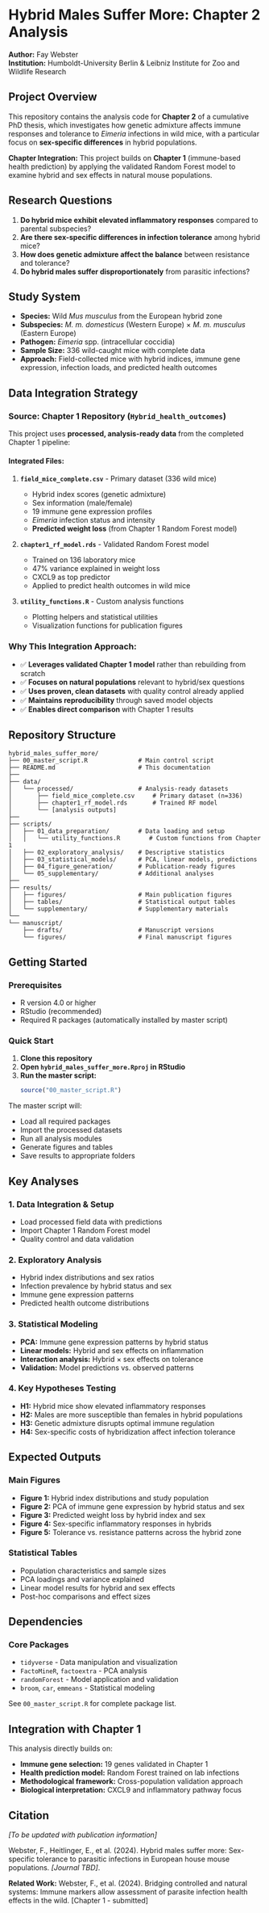 # Hybrid Males Suffer More: Chapter 2 Analysis

**Author:** Fay Webster  
**Institution:** Humboldt-University Berlin & Leibniz Institute for Zoo and Wildlife Research  

## Project Overview

This repository contains the analysis code for **Chapter 2** of a cumulative PhD thesis, which investigates how genetic admixture affects immune responses and tolerance to *Eimeria* infections in wild mice, with a particular focus on **sex-specific differences** in hybrid populations.

**Chapter Integration:** This project builds on **Chapter 1** (immune-based health prediction) by applying the validated Random Forest model to examine hybrid and sex effects in natural mouse populations.

## Research Questions

1. **Do hybrid mice exhibit elevated inflammatory responses** compared to parental subspecies?
2. **Are there sex-specific differences in infection tolerance** among hybrid mice?
3. **How does genetic admixture affect the balance** between resistance and tolerance?
4. **Do hybrid males suffer disproportionately** from parasitic infections?

## Study System

- **Species:** Wild *Mus musculus* from the European hybrid zone
- **Subspecies:** *M. m. domesticus* (Western Europe) × *M. m. musculus* (Eastern Europe)
- **Pathogen:** *Eimeria* spp. (intracellular coccidia)
- **Sample Size:** 336 wild-caught mice with complete data
- **Approach:** Field-collected mice with hybrid indices, immune gene expression, infection loads, and predicted health outcomes

## Data Integration Strategy

### **Source:** Chapter 1 Repository (`Hybrid_health_outcomes`)
This project uses **processed, analysis-ready data** from the completed Chapter 1 pipeline:

#### **Integrated Files:**
1. **`field_mice_complete.csv`** - Primary dataset (336 wild mice)
   - Hybrid index scores (genetic admixture)
   - Sex information (male/female)
   - 19 immune gene expression profiles
   - *Eimeria* infection status and intensity
   - **Predicted weight loss** (from Chapter 1 Random Forest model)

2. **`chapter1_rf_model.rds`** - Validated Random Forest model
   - Trained on 136 laboratory mice
   - 47% variance explained in weight loss
   - CXCL9 as top predictor
   - Applied to predict health outcomes in wild mice

3. **`utility_functions.R`** - Custom analysis functions
   - Plotting helpers and statistical utilities
   - Visualization functions for publication figures

### **Why This Integration Approach:**
- ✅ **Leverages validated Chapter 1 model** rather than rebuilding from scratch
- ✅ **Focuses on natural populations** relevant to hybrid/sex questions
- ✅ **Uses proven, clean datasets** with quality control already applied
- ✅ **Maintains reproducibility** through saved model objects
- ✅ **Enables direct comparison** with Chapter 1 results

## Repository Structure

```
hybrid_males_suffer_more/
├── 00_master_script.R              # Main control script
├── README.md                       # This documentation
├── 
├── data/
│   └── processed/                  # Analysis-ready datasets
│       ├── field_mice_complete.csv     # Primary dataset (n=336)
│       ├── chapter1_rf_model.rds       # Trained RF model
│       └── [analysis outputs]
├── 
├── scripts/
│   ├── 01_data_preparation/        # Data loading and setup
│   │   └── utility_functions.R        # Custom functions from Chapter 1
│   ├── 02_exploratory_analysis/    # Descriptive statistics
│   ├── 03_statistical_models/      # PCA, linear models, predictions
│   ├── 04_figure_generation/       # Publication-ready figures
│   └── 05_supplementary/           # Additional analyses
├── 
├── results/
│   ├── figures/                    # Main publication figures
│   ├── tables/                     # Statistical output tables
│   └── supplementary/              # Supplementary materials
└── 
└── manuscript/
    ├── drafts/                     # Manuscript versions
    └── figures/                    # Final manuscript figures
```

## Getting Started

### Prerequisites
- R version 4.0 or higher
- RStudio (recommended)
- Required R packages (automatically installed by master script)

### Quick Start
1. **Clone this repository**
2. **Open `hybrid_males_suffer_more.Rproj` in RStudio**
3. **Run the master script:**
   ```r
   source("00_master_script.R")
   ```

The master script will:
- Load all required packages
- Import the processed datasets
- Run all analysis modules
- Generate figures and tables
- Save results to appropriate folders

## Key Analyses

### **1. Data Integration & Setup**
- Load processed field data with predictions
- Import Chapter 1 Random Forest model
- Quality control and data validation

### **2. Exploratory Analysis**
- Hybrid index distributions and sex ratios
- Infection prevalence by hybrid status and sex
- Immune gene expression patterns
- Predicted health outcome distributions

### **3. Statistical Modeling**
- **PCA:** Immune gene expression patterns by hybrid status
- **Linear models:** Hybrid and sex effects on inflammation
- **Interaction analysis:** Hybrid × sex effects on tolerance
- **Validation:** Model predictions vs. observed patterns

### **4. Key Hypotheses Testing**
- **H1:** Hybrid mice show elevated inflammatory responses
- **H2:** Males are more susceptible than females in hybrid populations
- **H3:** Genetic admixture disrupts optimal immune regulation
- **H4:** Sex-specific costs of hybridization affect infection tolerance

## Expected Outputs

### **Main Figures**
- **Figure 1:** Hybrid index distributions and study population
- **Figure 2:** PCA of immune gene expression by hybrid status and sex
- **Figure 3:** Predicted weight loss by hybrid index and sex
- **Figure 4:** Sex-specific inflammatory responses in hybrids
- **Figure 5:** Tolerance vs. resistance patterns across the hybrid zone

### **Statistical Tables**
- Population characteristics and sample sizes
- PCA loadings and variance explained
- Linear model results for hybrid and sex effects
- Post-hoc comparisons and effect sizes

## Dependencies

### Core Packages
- `tidyverse` - Data manipulation and visualization
- `FactoMineR`, `factoextra` - PCA analysis
- `randomForest` - Model application and validation
- `broom`, `car`, `emmeans` - Statistical modeling

See `00_master_script.R` for complete package list.

## Integration with Chapter 1

This analysis directly builds on:
- **Immune gene selection:** 19 genes validated in Chapter 1
- **Health prediction model:** Random Forest trained on lab infections
- **Methodological framework:** Cross-population validation approach
- **Biological interpretation:** CXCL9 and inflammatory pathway focus

## Citation

*[To be updated with publication information]*

Webster, F., Heitlinger, E., et al. (2024). Hybrid males suffer more: Sex-specific tolerance to parasitic infections in European house mouse populations. *[Journal TBD]*.

**Related Work:**
Webster, F., et al. (2024). Bridging controlled and natural systems: Immune markers allow assessment of parasite infection health effects in the wild. [Chapter 1 - submitted]


